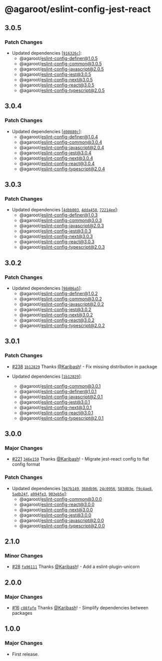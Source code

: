 # @agaroot/eslint-config-jest-react

## 3.0.5

### Patch Changes

- Updated dependencies [[`916326c`](https://github.com/agaroot-technologies/eslint-config/commit/916326c6fb6a08df327380e9e246a100e673ce2b)]:
  - @agaroot/eslint-config-definer@1.0.5
  - @agaroot/eslint-config-common@3.0.5
  - @agaroot/eslint-config-javascript@2.0.5
  - @agaroot/eslint-config-jest@3.0.5
  - @agaroot/eslint-config-next@3.0.5
  - @agaroot/eslint-config-react@3.0.5
  - @agaroot/eslint-config-typescript@2.0.5

## 3.0.4

### Patch Changes

- Updated dependencies [[`d00880c`](https://github.com/agaroot-technologies/eslint-config/commit/d00880c8d31cadeb0f0cb226d3b51c7cae6ceabe)]:
  - @agaroot/eslint-config-definer@1.0.4
  - @agaroot/eslint-config-common@3.0.4
  - @agaroot/eslint-config-javascript@2.0.4
  - @agaroot/eslint-config-jest@3.0.4
  - @agaroot/eslint-config-next@3.0.4
  - @agaroot/eslint-config-react@3.0.4
  - @agaroot/eslint-config-typescript@2.0.4

## 3.0.3

### Patch Changes

- Updated dependencies [[`4dbb003`](https://github.com/agaroot-technologies/eslint-config/commit/4dbb0036c681fcc04148e472f766066749057777), [`4dda458`](https://github.com/agaroot-technologies/eslint-config/commit/4dda458c10298d2422b6e1cade36b00967360783), [`72214ee`](https://github.com/agaroot-technologies/eslint-config/commit/72214eeb41a7c0c8a1c6448c9f5467af6a6d0aab)]:
  - @agaroot/eslint-config-definer@1.0.3
  - @agaroot/eslint-config-common@3.0.3
  - @agaroot/eslint-config-javascript@2.0.3
  - @agaroot/eslint-config-jest@3.0.3
  - @agaroot/eslint-config-next@3.0.3
  - @agaroot/eslint-config-react@3.0.3
  - @agaroot/eslint-config-typescript@2.0.3

## 3.0.2

### Patch Changes

- Updated dependencies [[`98406a5`](https://github.com/agaroot-technologies/eslint-config/commit/98406a55519afabe55e0a2f2fc5a52c771bd3f4f)]:
  - @agaroot/eslint-config-definer@1.0.2
  - @agaroot/eslint-config-common@3.0.2
  - @agaroot/eslint-config-javascript@2.0.2
  - @agaroot/eslint-config-jest@3.0.2
  - @agaroot/eslint-config-next@3.0.2
  - @agaroot/eslint-config-react@3.0.2
  - @agaroot/eslint-config-typescript@2.0.2

## 3.0.1

### Patch Changes

- [#238](https://github.com/agaroot-technologies/eslint-config/pull/238) [`1b12829`](https://github.com/agaroot-technologies/eslint-config/commit/1b128293ead4aa6dc0d08d7462cf3350590fa5b9) Thanks [@Karibash](https://github.com/Karibash)! - Fix missing distribution in package

- Updated dependencies [[`1b12829`](https://github.com/agaroot-technologies/eslint-config/commit/1b128293ead4aa6dc0d08d7462cf3350590fa5b9)]:
  - @agaroot/eslint-config-common@3.0.1
  - @agaroot/eslint-config-definer@1.0.1
  - @agaroot/eslint-config-javascript@2.0.1
  - @agaroot/eslint-config-jest@3.0.1
  - @agaroot/eslint-config-next@3.0.1
  - @agaroot/eslint-config-react@3.0.1
  - @agaroot/eslint-config-typescript@2.0.1

## 3.0.0

### Major Changes

- [#221](https://github.com/agaroot-technologies/eslint-config/pull/221) [`346e159`](https://github.com/agaroot-technologies/eslint-config/commit/346e159312c1f093b4f18abac3290e1c719233fe) Thanks [@Karibash](https://github.com/Karibash)! - Migrate jest-react config to flat config format

### Patch Changes

- Updated dependencies [[`947b149`](https://github.com/agaroot-technologies/eslint-config/commit/947b14982278c323152ed3599c8ca78d753e7774), [`368db96`](https://github.com/agaroot-technologies/eslint-config/commit/368db9656f4c992735e9c33195ecca022a7bbea7), [`24c0956`](https://github.com/agaroot-technologies/eslint-config/commit/24c09567fa1ba96f84938a00cc400205a2d2add7), [`583d03e`](https://github.com/agaroot-technologies/eslint-config/commit/583d03e0a099c0619f073cefb1820b4d62d4b05d), [`f9c4ae8`](https://github.com/agaroot-technologies/eslint-config/commit/f9c4ae816b80f56e6e2d12aee5cd4ce56f26ab19), [`5adb24f`](https://github.com/agaroot-technologies/eslint-config/commit/5adb24fdfc2e40787f47a99dbe814af5b6300bff), [`a994fe3`](https://github.com/agaroot-technologies/eslint-config/commit/a994fe3c7ff41e4a5ec78a596dec9847a464302c), [`903eb5e`](https://github.com/agaroot-technologies/eslint-config/commit/903eb5e67baa4492450f751d20d3aa048109be35)]:
  - @agaroot/eslint-config-common@3.0.0
  - @agaroot/eslint-config-react@3.0.0
  - @agaroot/eslint-config-next@3.0.0
  - @agaroot/eslint-config-jest@3.0.0
  - @agaroot/eslint-config-javascript@2.0.0
  - @agaroot/eslint-config-typescript@2.0.0

## 2.1.0

### Minor Changes

- [#28](https://github.com/agaroot-technologies/eslint-config/pull/28) [`fa96111`](https://github.com/agaroot-technologies/eslint-config/commit/fa96111cac549417400b7d052ce247a2a8c91047) Thanks [@Karibash](https://github.com/Karibash)! - Add a eslint-plugin-unicorn

## 2.0.0

### Major Changes

- [#16](https://github.com/agaroot-technologies/eslint-config/pull/16) [`c88fafe`](https://github.com/agaroot-technologies/eslint-config/commit/c88fafe0d6c3a42b47c7e2c5a10a065e55322aef) Thanks [@Karibash](https://github.com/Karibash)! - Simplify dependencies between packages

## 1.0.0

### Major Changes

- First release.
